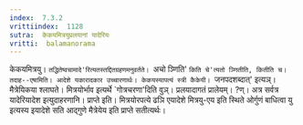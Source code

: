 ```yaml
---
index:  7.3.2
vrittiindex:  1128
sutra:  केकयमित्रयुप्रलयानां यादेरियः
vritti:  balamanorama 
---
```


केकयमित्रयु। `तद्धितेष्वचामादे'रित्यतस्तद्दितग्रहणमनुवर्तते। `अचो ञ्णिति' `किति चे'त्यतो ञ्णितीति, कितीति च। तदाह--एषामिति। आदेशे यकारादकार उच्चारणार्थः। केकयस्यापत्यं स्त्री कैकेयी। `जनपदशब्दात्' इत्यञ्। मैत्रेयिकया श्लाघते। मित्रयोर्भाव इत्यर्थे `गोत्रचरणा'दिति वुञ्। प्रलयादागतं प्रालेयम्। ?ण्। अत्र सर्वत्र यादेरियादेश इत्युदाहरणानि। प्राप्ते इति। मित्रयोरपत्ये ढञि एयादेशे मित्रयु-एय इति स्थिते ओर्गुणं बाधित्वा यु इत्यस्य इयादेशे सति आद्गुणे मैत्रेयेय इति प्राप्ते सतीत्यर्थः। 

